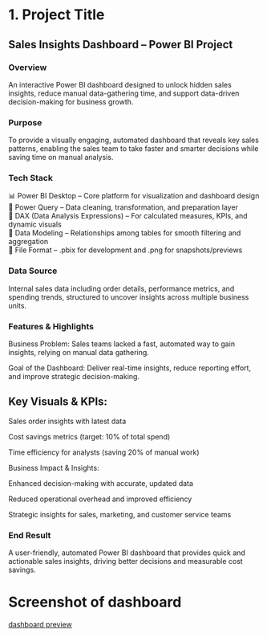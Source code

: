 # 1.	Project Title
## Sales Insights Dashboard – Power BI Project

### Overview
An interactive Power BI dashboard designed to unlock hidden sales insights, reduce manual data-gathering time, and support data-driven decision-making for business growth.

### Purpose

To provide a visually engaging, automated dashboard that reveals key sales patterns, enabling the sales team to take faster and smarter decisions while saving time on manual analysis.

### Tech Stack

📊 Power BI Desktop – Core platform for visualization and dashboard design <br>
📂 Power Query – Data cleaning, transformation, and preparation layer <br>
🧠 DAX (Data Analysis Expressions) – For calculated measures, KPIs, and dynamic visuals<br>
📝 Data Modeling – Relationships among tables for smooth filtering and aggregation<br>
📝 File Format – .pbix for development and .png for snapshots/previews<br>

### Data Source

Internal sales data including order details, performance metrics, and spending trends, structured to uncover insights across multiple business units.

### Features & Highlights

Business Problem:
Sales teams lacked a fast, automated way to gain insights, relying on manual data gathering.

Goal of the Dashboard:
Deliver real-time insights, reduce reporting effort, and improve strategic decision-making.

## Key Visuals & KPIs:

Sales order insights with latest data

Cost savings metrics (target: 10% of total spend)

Time efficiency for analysts (saving 20% of manual work)

Business Impact & Insights:

Enhanced decision-making with accurate, updated data

Reduced operational overhead and improved efficiency

Strategic insights for sales, marketing, and customer service teams

### End Result

A user-friendly, automated Power BI dashboard that provides quick and actionable sales insights, driving better decisions and measurable cost savings.
# Screenshot of dashboard

[dashboard preview](https://github.com/lakshay-2410/sales_insight/blob/main/sales_insight.png)

